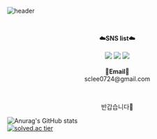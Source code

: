 ![header](https://capsule-render.vercel.app/api?type=waving&color=gradient&height=300&section=header&text=Welcome&fontSize=90&animation=fadeIn&fontAlignY=38&desc=Chanya's%20Github%20Profile&descAlignY=51&descAlign=62)

<br>

<p align="center">
    <Strong>☁️SNS list☁️</Strong><br><br>
    <a href="https://pgmjun.tistory.com/" target="_blank"><img src="https://img.shields.io/badge/DevBlog-535D6C?style=flat-square&logo=Blogger&logoColor=white"/></a>
    <a href="https://www.facebook.com/profile.php?id=100009485931387" target="_blank"><img src="https://img.shields.io/badge/Facebook-1877F2?style=flat-square&logo=Facebook&logoColor=white"/></a>
    <a href="https://www.instagram.com/jade__scl/"><img src="https://img.shields.io/badge/Instagram-E4405F?style=flat-square&logo=Instagram&logoColor=white"/></a>
<br><br>
<Strong>📧Email📧</Strong><br>sclee0724@gmail.com<br>
</p>

<br>

<p align="center">
반갑습니다👐<br>



![Anurag's GitHub stats](https://github-readme-stats.vercel.app/api?username=sclee0724&show_icons=true&theme=radical)
<br/>
[![solved.ac tier](http://mazassumnida.wtf/api/generate_badge?boj={sclee0724})](https://solved.ac/{sclee0724})
</p>
